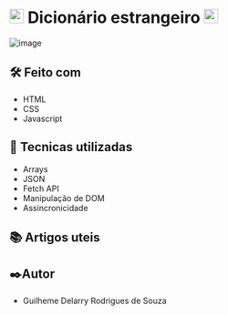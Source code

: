# <img src="https://www.freepnglogos.com/uploads/javascript-png/javascript-vector-logo-yellow-png-transparent-javascript-vector-12.png" width="25"/> Dicionário estrangeiro <img width="25" src="https://images.emojiterra.com/google/noto-emoji/unicode-15/color/svg/1f1fa-1f1f8.svg"/>
![image](https://github.com/Delarry021/dicionario_estrangeiro/assets/81939515/4fff7654-fd06-4e80-bc1a-d12b2ba886ef)

## 🛠️ Feito com
- HTML
- CSS
- Javascript

## 🎨 Tecnicas utilizadas
- Arrays
- JSON
- Fetch API
- Manipulação de DOM
- Assincronicidade

## 📚 Artigos uteis

## ✒️Autor
- Guilheme Delarry Rodrigues de Souza
